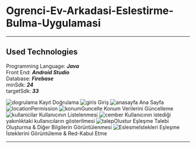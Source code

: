 # Ogrenci-Ev-Arkadasi-Eslestirme-Bulma-Uygulamasi

 <hr>
<h2> Used Technologies </h2>
Programming Language: <em><strong>Java</strong></em> <br>
Front End: <em><strong>Android Studio</strong></em> <br>
Database: <em><strong>Firebase</strong></em> <br>
minSdk:<em><strong> 24</strong></em> <br>
targetSdk:<em><strong> 33</strong></em> <br>
    
![dogrulama](https://github.com/yusuftahakara19/Ogrenci-Ev-Arkadasi-Eslestirme-Bulma-Uygulamasi/assets/119736588/cd672467-8e00-4bfa-8285-f763bfd172a2)
Kayıt Doğrulama
![giris](https://github.com/yusuftahakara19/Ogrenci-Ev-Arkadasi-Eslestirme-Bulma-Uygulamasi/assets/119736588/981efba1-1cca-443f-8b9d-b7c4981671a6)
Giriş
![anasayfa](https://github.com/yusuftahakara19/Ogrenci-Ev-Arkadasi-Eslestirme-Bulma-Uygulamasi/assets/119736588/e3d6cc70-2b9d-4dcb-bf5b-661150a87b99)
Ana Sayfa
![locationPermission](https://github.com/yusuftahakara19/Ogrenci-Ev-Arkadasi-Eslestirme-Bulma-Uygulamasi/assets/119736588/cb982b6f-996c-4f00-8f14-250b7a025ddb)
![konumGuncelle](https://github.com/yusuftahakara19/Ogrenci-Ev-Arkadasi-Eslestirme-Bulma-Uygulamasi/assets/119736588/93bcc14e-a73d-400c-a365-7349d0d015a9)
Konum Verilerini Güncelleme
![kullanicilar](https://github.com/yusuftahakara19/Ogrenci-Ev-Arkadasi-Eslestirme-Bulma-Uygulamasi/assets/119736588/2e5abcb8-28ac-4fa9-95a7-fcbb58add4be)
Kullanıcının Listelenmesi
![cember](https://github.com/yusuftahakara19/Ogrenci-Ev-Arkadasi-Eslestirme-Bulma-Uygulamasi/assets/119736588/8534112b-9c26-4cb8-8105-3011e7088026)
Kullanıcının istediği yakınlıktaki kullanıcıların gösterilmesi
![talepOlustur](https://github.com/yusuftahakara19/Ogrenci-Ev-Arkadasi-Eslestirme-Bulma-Uygulamasi/assets/119736588/dec40836-b575-4b8d-969e-fba02ac132e0)
Eşleşme Talebi Oluşturma & Diğer Bilgilerin Görüntülenmesi
![EslesmeIstekleri](https://github.com/yusuftahakara19/Ogrenci-Ev-Arkadasi-Eslestirme-Bulma-Uygulamasi/assets/119736588/004085d5-4d2c-486f-ba66-ac56cb8c04a2)
Eşleşme İsteklerini Görüntüleme & Red-Kabul Etme

    
<hr>



